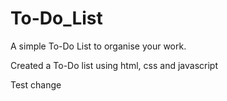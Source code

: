 # To-Do_List

A simple To-Do List to organise your work.

Created a To-Do list using html, css and javascript

Test change
